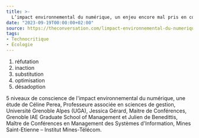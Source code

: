 ```yaml
---
title: >-
  L’impact environnemental du numérique, un enjeu encore mal pris en compte par les entreprises
date: "2023-09-19T00:00:00+02:00"
source: https://theconversation.com/limpact-environnemental-du-numerique-un-enjeu-encore-mal-pris-en-compte-par-les-entreprises-207741
tags:
- Technocritique
- Écologie
---
```


1. réfutation
2. inaction
3. substitution
4. optimisation
5. désadoption

5 niveaux de conscience de l'impact environnemental du numérique, une étude de Céline Perea, Professeure associée en sciences de gestion, Université Grenoble Alpes (UGA), Jessica Gérard, Maitre de Conférences, Grenoble IAE Graduate School of Management et Julien de Benedittis, Maître de Conférences en Management des Systèmes d'Information, Mines Saint-Etienne – Institut Mines-Télécom.